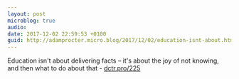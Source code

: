 ```yaml
---
layout: post
microblog: true
audio: 
date: 2017-12-02 22:59:53 +0100
guid: http://adamprocter.micro.blog/2017/12/02/education-isnt-about.html
---
```

Education isn't about delivering facts – it's about the joy of not knowing, and then what to do about that - [dctr.pro/225](http://dctr.pro/225)
